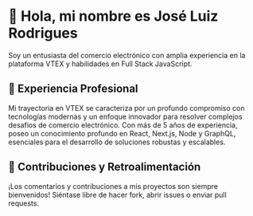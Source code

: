 # 🖖 Hola, mi nombre es José Luiz Rodrigues

Soy un entusiasta del comercio electrónico con amplia experiencia en la plataforma VTEX y habilidades en Full Stack JavaScript.

## 💼 Experiencia Profesional

Mi trayectoria en VTEX se caracteriza por un profundo compromiso con tecnologías modernas y un enfoque innovador para resolver complejos desafíos de comercio electrónico. Con más de 5 años de experiencia, poseo un conocimiento profundo en React, Next.js, Node y GraphQL, esenciales para el desarrollo de soluciones robustas y escalables.

## 🤝 Contribuciones y Retroalimentación

¡Los comentarios y contribuciones a mis proyectos son siempre bienvenidos! Siéntase libre de hacer fork, abrir issues o enviar pull requests.
